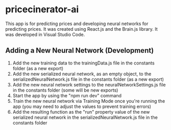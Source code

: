 # pricecinerator-ai

This app is for predicting prices and developing neural networks for predicting prices. It was created using React.js and the Brain.js library. It was developed in Visual Studio Code.

## Adding a New Neural Network (Development)

1. Add the new training data to the trainingData.js file in the constants folder (as a new export)
2. Add the new serialized neural network, as an empty object, to the serializedNeuralNetwork.js file in the constants folder (as a new export)
3. Add the new neural network settings to the neuralNetworkSettings.js file in the constants folder (some will be new exports)
4. Start the app by using the "npm run dev" command
5. Train the new neural network via Training Mode once you're running the app (you may need to adjust the values to prevent training errors)
6. Add the resulting function as the "run" property value of the new serialized neural network in the serializedNeuralNetwork.js file in the constants folder

